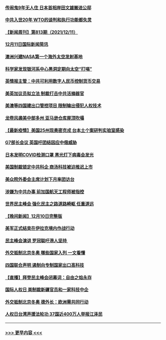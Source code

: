 #### [传闹鬼9年无人住 日本首相岸田文雄搬进公邸](../pages/prog202/a103291582.md?t=12121301) 
#### [中共入世20年 WTO的谈判和执行功能都失灵](../pages/prog202/a103291396.md?t=12121301) 
#### [【新闻周刊】第813期（2021/12/11）](../pages/prog202/a103291518.md?t=12121301) 
#### [12月11日国际新闻简讯](../pages/prog202/a103291405.md?t=12121301) 
#### [澳洲兴建NASA第一个海外太空发射基地](../pages/prog202/a103291397.md?t=12121301) 
#### [科学家发现银河系中心黑洞定期向太空“打嗝”](../pages/prog202/a103291115.md?t=12121301) 
#### [英情报主管：中共可利用数字人民币控制货币交易](../pages/prog202/a103291324.md?t=12121301) 
#### [美英加议员拟立法 制裁打击中共活摘器官](../pages/prog202/a103291304.md?t=12121301) 
#### [美澳等四国建出口管控项目 限制输出侵犯人权技术](../pages/prog202/a103291284.md?t=12121301) 
#### [龙卷风袭美中部多州 亚马逊仓库屋顶吹塌](../pages/prog202/a103291242.md?t=12121301) 
#### [【最新疫情】美国25州现奥密克戎 台本土个案研判实验室感染](../pages/prog202/a103291249.md?t=12121301) 
#### [G7部长会议 英国吁团结因应中俄威胁](../pages/prog202/a103291233.md?t=12121301) 
#### [日本发明COVID检测口罩 黑光灯下病毒会发光](../pages/prog202/a103291133.md?t=12121301) 
#### [美国制裁锁定中共科企 商汤科技被迫推迟上市](../pages/prog202/a103291094.md?t=12121301) 
#### [美众院外委会主席计划下月率团访台](../pages/prog202/a103291058.md?t=12121301) 
#### [涉嫌为中共办事 前加国航天工程师被指控](../pages/prog202/a103290778.md?t=12121301) 
#### [世界民主峰会 强化民主之路道路崎岖 任重道远](../pages/prog202/a103290944.md?t=12121301) 
#### [【晚间新闻】12月10日完整版](../pages/prog202/a103290928.md?t=12121301) 
#### [美军正式结束在伊拉克境内作战行动](../pages/prog202/a103290595.md?t=12121301) 
#### [民主峰会演讲 罗冠聪吁港人坚持 ](../pages/prog202/a103290755.md?t=12121301) 
#### [外交抵制北京冬奥 哪些国家入列 一文看懂](../pages/prog202/a103290878.md?t=12121301) 
#### [四国联合声明 遏制向专制国家出口高科技](../pages/prog202/a103290591.md?t=12121301) 
#### [【直播】拜登民主峰会闭幕词：自由之焰永存](../pages/prog202/a103290832.md?t=12121301) 
#### [国际人权日 美制裁新疆官员和一家科技中企](../pages/prog202/a103290400.md?t=12121301) 
#### [外交抵制北京冬奥 德外长：欧洲需共同行动](../pages/prog202/a103290294.md?t=12121301) 
#### [人权日台湾声援法轮功 37国近400万人举报江泽民](../pages/prog202/a103290296.md?t=12121301) 

----
#### [ >>> 更早内容 <<< ](../indexes/prog202-earlier.md)
